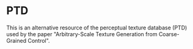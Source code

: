 # PTD
This is an alternative resource of the perceptual texture database (PTD) used by the paper "Arbitrary-Scale Texture Generation from Coarse-Grained Control". 
